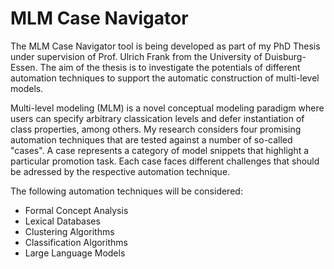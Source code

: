 # MLM Case Navigator

The MLM Case Navigator tool is being developed as part of my PhD Thesis under supervision of Prof. Ulrich Frank from the University of Duisburg-Essen. 
The aim of the thesis is to investigate the potentials of different automation techniques to support the automatic construction of multi-level models.

Multi-level modeling (MLM) is a novel conceptual modeling paradigm where users can specify arbitrary classication levels and defer instantiation of class properties, among others.
My research considers four promising automation techniques that are tested against a number of so-called "cases".
A case represents a category of model snippets that highlight a particular promotion task.
Each case faces different challenges that should be adressed by the respective automation technique.

The following automation techniques will be considered:
- Formal Concept Analysis
- Lexical Databases
- Clustering Algorithms
- Classification Algorithms
- Large Language Models

